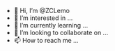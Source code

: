 - 👋 Hi, I’m @ZCLemo
- 👀 I’m interested in ...
- 🌱 I’m currently learning ...
- 💞️ I’m looking to collaborate on ...
- 📫 How to reach me ...

<!---
ZCLemo/ZCLemo is a ✨ special ✨ repository because its `README.md` (this file) appears on your GitHub profile.
You can click the Preview link to take a look at your changes.
--->
